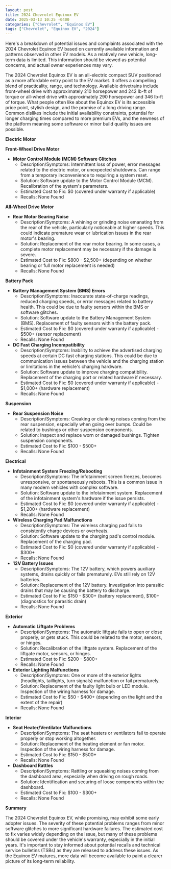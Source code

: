 ```yaml
---
layout: post
title: 2024 Chevrolet Equinox EV
date: 2025-03-13 10:25 -0400
categories: ["Chevrolet", "Equinox EV"]
tags: ["Chevrolet", "Equinox EV", "2024"]
---
```

Here's a breakdown of potential issues and complaints associated with the 2024 Chevrolet Equinox EV based on currently available information and patterns observed in other EV models. As a relatively new vehicle, long-term data is limited. This information should be viewed as potential concerns, and actual owner experiences may vary.

The 2024 Chevrolet Equinox EV is an all-electric compact SUV positioned as a more affordable entry point to the EV market. It offers a compelling blend of practicality, range, and technology. Available drivetrains include front-wheel drive with approximately 210 horsepower and 242 lb-ft of torque or all-wheel drive with approximately 290 horsepower and 346 lb-ft of torque. What people often like about the Equinox EV is its accessible price point, stylish design, and the promise of a long driving range. Common dislikes include the initial availability constraints, potential for longer charging times compared to more premium EVs, and the newness of the platform meaning some software or minor build quality issues are possible.

**Electric Motor**

**Front-Wheel Drive Motor**
*   **Motor Control Module (MCM) Software Glitches**
    *   Description/Symptoms: Intermittent loss of power, error messages related to the electric motor, or unexpected shutdowns. Can range from a temporary inconvenience to requiring a system reset.
    *   Solution: Software update to the Motor Control Module (MCM). Recalibration of the system's parameters.
    *   Estimated Cost to Fix: $0 (covered under warranty if applicable)
    *   Recalls: None Found

**All-Wheel Drive Motor**
*   **Rear Motor Bearing Noise**
    *   Description/Symptoms: A whining or grinding noise emanating from the rear of the vehicle, particularly noticeable at higher speeds. This could indicate premature wear or lubrication issues in the rear motor's bearing.
    *   Solution: Replacement of the rear motor bearing. In some cases, a complete motor replacement may be necessary if the damage is severe.
    *   Estimated Cost to Fix: $800 - $2,500+ (depending on whether bearing or full motor replacement is needed)
    *   Recalls: None Found

**Battery Pack**

*   **Battery Management System (BMS) Errors**
    *   Description/Symptoms: Inaccurate state-of-charge readings, reduced charging speeds, or error messages related to battery health. This could be due to faulty sensors within the BMS or software glitches.
    *   Solution: Software update to the Battery Management System (BMS). Replacement of faulty sensors within the battery pack.
    *   Estimated Cost to Fix: $0 (covered under warranty if applicable) - $500+ (sensor replacement)
    *   Recalls: None Found
*   **DC Fast Charging Incompatibility**
    *   Description/Symptoms: Inability to achieve the advertised charging speeds at certain DC fast charging stations. This could be due to communication issues between the vehicle and the charging station or limitations in the vehicle's charging hardware.
    *   Solution: Software update to improve charging compatibility. Replacement of the charging port or related hardware if necessary.
    *   Estimated Cost to Fix: $0 (covered under warranty if applicable) - $1,000+ (hardware replacement)
    *   Recalls: None Found

**Suspension**

*   **Rear Suspension Noise**
    *   Description/Symptoms: Creaking or clunking noises coming from the rear suspension, especially when going over bumps. Could be related to bushings or other suspension components.
    *   Solution: Inspect and replace worn or damaged bushings. Tighten suspension components.
    *   Estimated Cost to Fix: $100 - $500+
    *   Recalls: None Found

**Electrical**

*   **Infotainment System Freezing/Rebooting**
    *   Description/Symptoms: The infotainment screen freezes, becomes unresponsive, or spontaneously reboots. This is a common issue in many modern vehicles with complex software.
    *   Solution: Software update to the infotainment system. Replacement of the infotainment system's hardware if the issue persists.
    *   Estimated Cost to Fix: $0 (covered under warranty if applicable) - $1,200+ (hardware replacement)
    *   Recalls: None Found
*   **Wireless Charging Pad Malfunctions**
    *   Description/Symptoms: The wireless charging pad fails to consistently charge devices or overheats.
    *   Solution: Software update to the charging pad's control module. Replacement of the charging pad.
    *   Estimated Cost to Fix: $0 (covered under warranty if applicable) - $300+
    *   Recalls: None Found
*   **12V Battery Issues**
    *   Description/Symptoms: The 12V battery, which powers auxiliary systems, drains quickly or fails prematurely. EVs still rely on 12V batteries.
    *   Solution: Replacement of the 12V battery. Investigation into parasitic drains that may be causing the battery to discharge.
    *   Estimated Cost to Fix: $150 - $300+ (battery replacement), $100+ (diagnostics for parasitic drain)
    *   Recalls: None Found

**Exterior**

*   **Automatic Liftgate Problems**
    *   Description/Symptoms: The automatic liftgate fails to open or close properly, or gets stuck. This could be related to the motor, sensors, or hinges.
    *   Solution: Recalibration of the liftgate system. Replacement of the liftgate motor, sensors, or hinges.
    *   Estimated Cost to Fix: $200 - $800+
    *   Recalls: None Found
*   **Exterior Lighting Malfunctions**
    *   Description/Symptoms: One or more of the exterior lights (headlights, taillights, turn signals) malfunction or fail prematurely.
    *   Solution: Replacement of the faulty light bulb or LED module. Inspection of the wiring harness for damage.
    *   Estimated Cost to Fix: $50 - $400+ (depending on the light and the extent of the repair)
    *   Recalls: None Found

**Interior**

*   **Seat Heater/Ventilator Malfunctions**
    *   Description/Symptoms: The seat heaters or ventilators fail to operate properly or stop working altogether.
    *   Solution: Replacement of the heating element or fan motor. Inspection of the wiring harness for damage.
    *   Estimated Cost to Fix: $150 - $500+
    *   Recalls: None Found
*   **Dashboard Rattles**
    *   Description/Symptoms: Rattling or squeaking noises coming from the dashboard area, especially when driving on rough roads.
    *   Solution: Identification and securing of loose components within the dashboard.
    *   Estimated Cost to Fix: $100 - $300+
    *   Recalls: None Found

**Summary**

The 2024 Chevrolet Equinox EV, while promising, may exhibit some early adopter issues. The severity of these potential problems ranges from minor software glitches to more significant hardware failures. The estimated cost to fix varies widely depending on the issue, but many of these problems should be covered under the vehicle's warranty, especially in the initial years. It's important to stay informed about potential recalls and technical service bulletins (TSBs) as they are released to address these issues. As the Equinox EV matures, more data will become available to paint a clearer picture of its long-term reliability.

